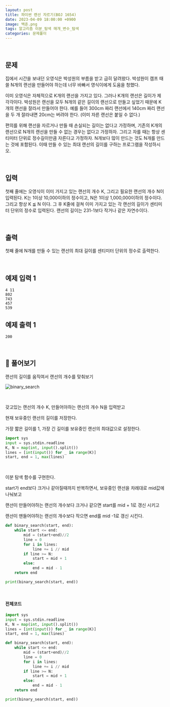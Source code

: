 ```yaml
---
layout: post
title: 파이썬 랜선 자르기(BOJ 1654)
date: 2023-04-09 18:00:00 +0900
image: 백준.png
tags: 알고리즘 이분_탐색 매개_변수_탐색
categories: 문제풀이
---
```


<br>

## 문제

집에서 시간을 보내던 오영식은 박성원의 부름을 받고 급히 달려왔다. 박성원이 캠프 때 쓸 N개의 랜선을 만들어야 하는데 너무 바빠서 영식이에게 도움을 청했다.

이미 오영식은 자체적으로 K개의 랜선을 가지고 있다. 그러나 K개의 랜선은 길이가 제각각이다. 박성원은 랜선을 모두 N개의 같은 길이의 랜선으로 만들고 싶었기 때문에 K개의 랜선을 잘라서 만들어야 한다. 예를 들어 300cm 짜리 랜선에서 140cm 짜리 랜선을 두 개 잘라내면 20cm는 버려야 한다. (이미 자른 랜선은 붙일 수 없다.)

편의를 위해 랜선을 자르거나 만들 때 손실되는 길이는 없다고 가정하며, 기존의 K개의 랜선으로 N개의 랜선을 만들 수 없는 경우는 없다고 가정하자. 그리고 자를 때는 항상 센티미터 단위로 정수길이만큼 자른다고 가정하자. N개보다 많이 만드는 것도 N개를 만드는 것에 포함된다. 이때 만들 수 있는 최대 랜선의 길이를 구하는 프로그램을 작성하시오.

<br>

## 입력

첫째 줄에는 오영식이 이미 가지고 있는 랜선의 개수 K, 그리고 필요한 랜선의 개수 N이 입력된다. K는 1이상 10,000이하의 정수이고, N은 1이상 1,000,000이하의 정수이다. 그리고 항상 K ≦ N 이다. 그 후 K줄에 걸쳐 이미 가지고 있는 각 랜선의 길이가 센티미터 단위의 정수로 입력된다. 랜선의 길이는 231-1보다 작거나 같은 자연수이다.

<br>

## 출력

첫째 줄에 N개를 만들 수 있는 랜선의 최대 길이를 센티미터 단위의 정수로 출력한다.

<br>

## 예제 입력 1

```
4 11
802
743
457
539
```

## 예제 출력 1

```
200
```

<br>

## 📝 풀어보기

랜선의 길이를 움직여서 랜선의 개수를 맞춰보기

![binary_search](../../binary_search.gif)

<br>

갖고있는 랜선의 개수 K, 만들어야하는 랜선의 개수 N을 입력받고

현재 보유중인 랜선의 길이를 저장한다.

가장 짧은 길이를 1, 가장 긴 길이를 보유중인 랜선의 최대값으로 설정한다.

``` python
import sys
input = sys.stdin.readline
K, N = map(int, input().split())
lines = [int(input()) for _ in range(K)]
start, end = 1, max(lines)
```

<br>

이분 탐색 함수를 구현한다.

start가 end보다 크거나 같아질때까지 반복하면서, 보유중인 랜선을 차례대로 mid값에 나눠보고 

랜선이 만들어야하는 랜선의 개수보다 크거나 같으면 start를 mid + 1로 갱신 시키고

랜선이 맨들어야하는 랜선의 개수보다 작으면 end를 mid -1로 갱신 시킨다.

``` python
def binary_search(start, end):
    while start <= end:
        mid = (start+end)//2
        line = 0
        for i in lines:
            line += i // mid
        if line >= N:
            start = mid + 1
        else:
            end = mid - 1
    return end

print(binary_search(start, end))
```

<br>

#### 전체코드

``` python
import sys
input = sys.stdin.readline
K, N = map(int, input().split())
lines = [int(input()) for _ in range(K)]
start, end = 1, max(lines)

def binary_search(start, end):
    while start <= end:
        mid = (start+end)//2
        line = 0
        for i in lines:
            line += i // mid
        if line >= N:
            start = mid + 1
        else:
            end = mid - 1
    return end

print(binary_search(start, end))
```



